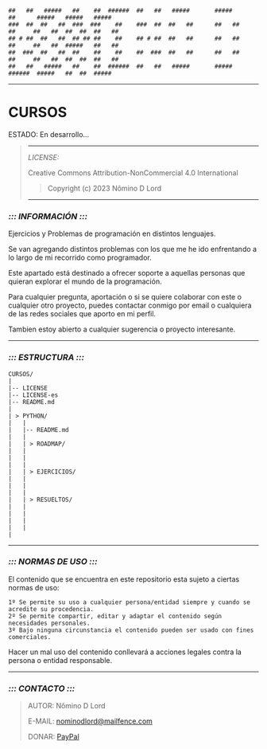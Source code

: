 ```
##   ##   #####   ##    ##  ######  ##   ##   #####       #####        ##      #####   #####   #####  
###  ##  ##   ##  ###  ###    ##    ###  ##  ##   ##      ##   ##      ##     ##   ##  ##  ##  ##   ##
## # ##  ##   ##  ## ## ##    ##    ## # ##  ##   ##      ##   ##      ##     ##   ##  #####   ##   ##
##  ###  ##   ##  ##    ##    ##    ##  ###  ##   ##      ##   ##      ##     ##   ##  ##  ##  ##   ##
##   ##   #####   ##    ##  ######  ##   ##   #####       #####        ######  #####   ##  ##  #####  
```
---

# **CURSOS**

ESTADO: En desarrollo...

> ---
> *LICENSE:*
>
> Creative Commons Attribution-NonCommercial 4.0 International
> > Copyright (c) 2023 Nômino D Lord
>
> ---

### *::: INFORMACIÓN :::*

Ejercicios y Problemas de programación en distintos lenguajes.

Se van agregando distintos problemas con los que me he ido enfrentando a lo largo de mi recorrido como programador.

Este apartado está destinado a ofrecer soporte a aquellas personas que quieran explorar el mundo de la programación.

Para cualquier pregunta, aportación o si se quiere colaborar con este o cualquier otro proyecto, puedes contactar conmigo por email o cualquiera de las redes sociales que aporto en mi perfil.

Tambien estoy abierto a cualquier sugerencia o proyecto interesante.

---

### *::: ESTRUCTURA :::*

```
CURSOS/
|
|-- LICENSE
|-- LICENSE-es
|-- README.md
|
| > PYTHON/
|   |
|   |-- README.md
|   |
|   | > ROADMAP/
|   |
|   |
|   |
|   | > EJERCICIOS/
|   |
|   |
|   |
|   | > RESUELTOS/
|   |
|   |
|   |
|   |
|
```
---
### *::: NORMAS DE USO :::*

El contenido que se encuentra en este repositorio esta sujeto a ciertas normas de uso:

```License
1º Se permite su uso a cualquier persona/entidad siempre y cuando se acredite su procedencia.
2º Se permite compartir, editar y adaptar el contenido según necesidades personales.
3º Bajo ninguna circunstancia el contenido pueden ser usado con fines comerciales.
```

Hacer un mal uso del contenido conllevará a acciones legales contra la persona o entidad responsable.

---
### *::: CONTACTO :::*

> AUTOR: Nômino D Lord
> 
> E-MAIL: nominodlord@mailfence.com
> 
> DONAR: [PayPal](https://www.paypal.com/donate/?hosted_button_id=V7JFQBUUK5ZYA)
